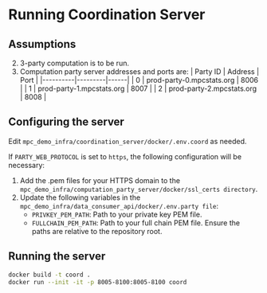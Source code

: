 # Running Coordination Server

## Assumptions
2. 3-party computation is to be run.
3. Computation party server addresses and ports are:
| Party ID | Address | Port |
|----------|---------|------|
| 0 | prod-party-0.mpcstats.org | 8006 |
| 1 | prod-party-1.mpcstats.org | 8007 |
| 2 | prod-party-2.mpcstats.org | 8008 |

## Configuring the server
Edit `mpc_demo_infra/coordination_server/docker/.env.coord` as needed.

If `PARTY_WEB_PROTOCOL` is set to `https`, the following configuration will be necessary:
1. Add the .pem files for your HTTPS domain to the `mpc_demo_infra/computation_party_server/docker/ssl_certs directory`.
2. Update the following variables in the `mpc_demo_infra/data_consumer_api/docker/.env.party file`:
   - `PRIVKEY_PEM_PATH`: Path to your private key PEM file.
   - `FULLCHAIN_PEM_PATH`: Path to your full chain PEM file.
   Ensure the paths are relative to the repository root.

## Running the server
```bash
docker build -t coord .
docker run --init -it -p 8005-8100:8005-8100 coord
```


